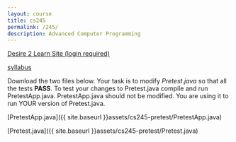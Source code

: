 ```yaml
---
layout: course
title: cs245
permalink: /245/
description: Advanced Computer Programming
---
```


[Desire 2 Learn Site (login required)](https://nmhu.desire2learn.com/d2l/home/28410)

[syllabus](/245/syllabus/)

Download the two files below. Your task is to modify *Pretest.java* so that all the tests **PASS**. To test your changes to Pretest.java compile and run PretestApp.java. PretestApp.java should not be modified. You are using it to run YOUR version of Pretest.java.

[PretestApp.java]({{ site.baseurl }}assets/cs245-pretest/PretestApp.java)

[Pretest.java]({{ site.baseurl }}assets/cs245-pretest/Pretest.java) 


